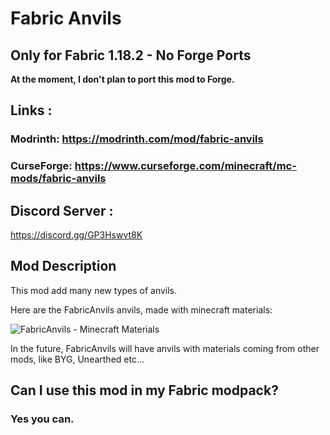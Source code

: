 ﻿# Fabric Anvils
## Only for Fabric 1.18.2 - No Forge Ports

**At the moment, I don't plan to port this mod to Forge.**

## Links :
### Modrinth: https://modrinth.com/mod/fabric-anvils
### CurseForge: https://www.curseforge.com/minecraft/mc-mods/fabric-anvils

## Discord Server :
https://discord.gg/GP3Hswvt8K

## Mod Description

This mod add many new types of anvils.

Here are the FabricAnvils anvils, made with minecraft materials:

![FabricAnvils - Minecraft Materials](https://cdn.discordapp.com/attachments/952671029807968289/952671125161275423/unknown.png)

In the future, FabricAnvils will have anvils with materials coming from other mods, like BYG, Unearthed etc...

## Can I use this mod in my Fabric modpack?
### Yes you can.
